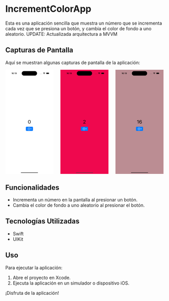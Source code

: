 # IncrementColorApp

Esta es una aplicación sencilla que muestra un número que se incrementa cada vez que se presiona un botón, y cambia el color de fondo a uno aleatorio.
UPDATE: Actualizada arquitectura a MVVM


## Capturas de Pantalla

Aquí se muestran algunas capturas de pantalla de la aplicación:

<div style="display: flex; justify-content: space-between;">
<img src= "https://github.com/DanielCazorro/IncrementColorApp/blob/main/Screenshots/Screenshot1.png" width="150"style="margin-right: 10px;">
<img src= "https://github.com/DanielCazorro/IncrementColorApp/blob/main/Screenshots/Screenshot2.png" width="150"style="margin-right: 10px;">
<img src= "https://github.com/DanielCazorro/IncrementColorApp/blob/main/Screenshots/Screenshot3.png" width="150"style="margin-right: 10px;">
</div>

## Funcionalidades

- Incrementa un número en la pantalla al presionar un botón.
- Cambia el color de fondo a uno aleatorio al presionar el botón.

## Tecnologías Utilizadas

- Swift
- UIKit

## Uso

Para ejecutar la aplicación:
1. Abre el proyecto en Xcode.
2. Ejecuta la aplicación en un simulador o dispositivo iOS.

¡Disfruta de la aplicación!
